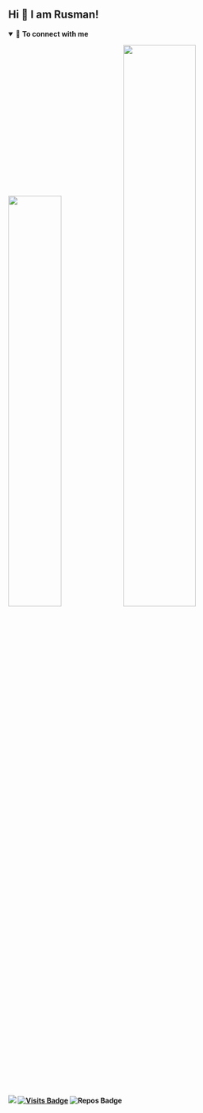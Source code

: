 ## Hi 👋 I am Rusman!

<details open>
<summary>🤝 <b>To connect with me<b></summary>

<p align = "center">
  
<img width="46%" src="https://github-readme-stats.vercel.app/api/top-langs/?username=rtechs&title_color=79ff97&icon_color=63a2ff&text_color=ffffff&bg_color=151515&hide=css%2Chtml&layout=compact" /><img width="53.8%" src="https://github-readme-stats.vercel.app/api?username=rtechs&&show_icons=true&title_color=79ff97&icon_color=63a2ff&text_color=ffffff&bg_color=151515&hide=contribs" />

[<img src = "https://img.shields.io/badge/instagram-%23E4405F.svg?&style=for-the-badge&logo=instagram&logoColor=white">](https://www.instagram.com/rusman_toby/)
[![Visits Badge](https://badges.pufler.dev/visits/RTechnoS/RTechnoS?style=for-the-badge&color=blue)](https://github.com/RTechnoS/RTechnoS)
![Repos Badge](https://badges.pufler.dev/repos/RTechnoS?style=for-the-badge&color=red)

</p>

</details>

